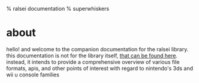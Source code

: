 % ralsei documentation
% superwhiskers

# about

hello! and welcome to the companion documentation for the ralsei library. this documentation is not
for the library itself, [that can be found here](https://docs.rs/ralsei). instead, it intends to
provide a comprehensive overview of various file formats, apis, and other points of interest with
regard to nintendo's 3ds and wii u console families
